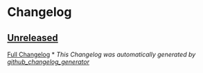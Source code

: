 # Changelog

## [Unreleased](https://github.com/confio/tgrade-contracts/tree/HEAD)

[Full Changelog](https://github.com/confio/tgrade-contracts/compare/v0.5.0-rc...HEAD)
\* *This Changelog was automatically generated by [github_changelog_generator](https://github.com/github-changelog-generator/github-changelog-generator)*
